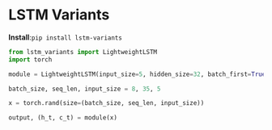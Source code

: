 # LSTM Variants


**Install**:`pip install lstm-variants`

```python
from lstm_variants import LightweightLSTM
import torch

module = LightweightLSTM(input_size=5, hidden_size=32, batch_first=True)

batch_size, seq_len, input_size = 8, 35, 5

x = torch.rand(size=(batch_size, seq_len, input_size))

output, (h_t, c_t) = module(x)
```